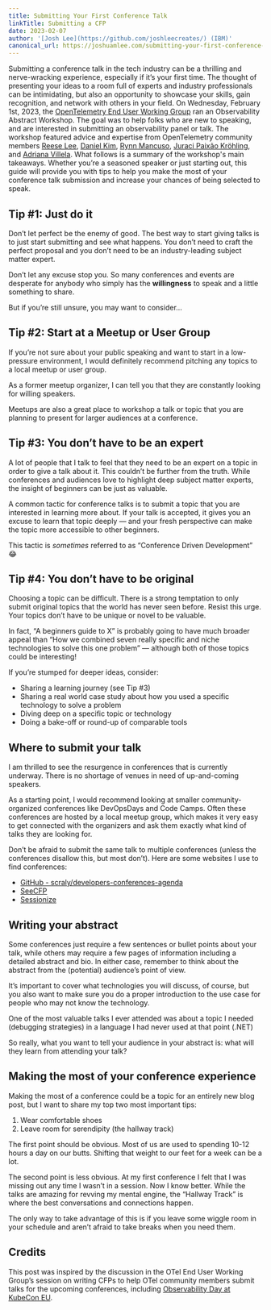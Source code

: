 ```yaml
---
title: Submitting Your First Conference Talk
linkTitle: Submitting a CFP
date: 2023-02-07
author: '[Josh Lee](https://github.com/joshleecreates/) (IBM)'
canonical_url: https://joshuamlee.com/submitting-your-first-conference-talk/
---
```


Submitting a conference talk in the tech industry can be a thrilling and nerve-wracking experience, especially if it’s your first time. The thought of presenting your ideas to a room full of experts and industry professionals can be intimidating, but also an opportunity to showcase your skills, gain recognition, and network with others in your field. 
On Wednesday, February 1st, 2023, the [OpenTelemetry End User Working Group](https://opentelemetry.io/community/end-user/) ran an Observability Abstract Workshop. The goal was to help folks who are new to speaking, and are interested in submitting an observability panel or talk. The workshop featured advice and expertise from OpenTelemetry community members [Reese Lee](https://github.com/reese-lee), [Daniel Kim](https://github.com/lazyplatypus), [Rynn Mancuso](https://github.com/musingvirtual), [Juraci Paixão Kröhling](https://github.com/jpkrohling), and [Adriana Villela](https://github.com/avillela).
What follows is a summary of the workshop's main takeaways. Whether you’re a seasoned speaker or just starting out, this guide will provide you with tips to help you make the most of your conference talk submission and increase your chances of being selected to speak.

## Tip #1: Just do it
Don’t let perfect be the enemy of good. The best way to start giving talks is to just start submitting and see what happens. You don’t need to craft the perfect proposal and you don’t need to be an industry-leading subject matter expert. 

Don’t let any excuse stop you. So many conferences and events are desperate for anybody who simply has the **willingness** to speak and a little something to share.

But if you’re still unsure, you may want to consider…

## Tip #2: Start at a Meetup or User Group
If you’re not sure about your public speaking and want to start in a low-pressure environment, I would definitely recommend pitching any topics to a local meetup or user group. 

As a former meetup organizer, I can tell you that they are constantly looking for willing speakers. 

Meetups are also a great place to workshop a talk or topic that you are planning to present for larger audiences at a conference.

## Tip #3: You don’t have to be an expert
A lot of people that I talk to feel that they need to be an expert on a topic in order to give a talk about it. This couldn’t be further from the truth. While conferences and audiences love to highlight deep subject matter experts, the insight of beginners can be just as valuable.

A common tactic for conference talks is to submit a topic that you are interested in learning more about. If your talk is accepted, it gives you an excuse to learn that topic deeply — and your fresh perspective can make the topic more accessible to other beginners. 

This tactic is _sometimes_ referred to as “Conference Driven Development” 😂

## Tip #4: You don’t have to be original
Choosing a topic can be difficult. There is a strong temptation to only submit original topics that the world has never seen before. Resist this urge. Your topics don’t have to be unique or novel to be valuable. 

In fact, “A beginners guide to X” is probably going to have much broader appeal than “How we combined seven really specific and niche technologies to solve this one problem” — although both of those topics could be interesting!

If you’re stumped for deeper ideas, consider:

* Sharing a learning journey (see Tip #3)
* Sharing a real world case study about how you used a specific technology to solve a problem
* Diving deep on a specific topic or technology
* Doing a bake-off or round-up of comparable tools

## Where to submit your talk
I am thrilled to see the resurgence in conferences that is currently underway. There is no shortage of venues in need of up-and-coming speakers. 

As a starting point, I would recommend looking at smaller community-organized conferences like DevOpsDays and Code Camps. Often these conferences are hosted by a local meetup group, which makes it very easy to get connected with the organizers and ask them exactly what kind of talks they are looking for.

Don’t be afraid to submit the same talk to multiple conferences (unless the conferences disallow this, but most don’t). Here are some websites I use to find conferences:

* [GitHub - scraly/developers-conferences-agenda](https://github.com/scraly/developers-conferences-agenda)
* [SeeCFP](https://seecfp.com/)
* [Sessionize](https://sessionize.com/)

## Writing your abstract
Some conferences just require a few sentences or bullet points about your talk, while others may require a few pages of information including a detailed abstract and bio. In either case, remember to think about the abstract from the (potential) audience’s point of view. 

It’s important to cover what technologies you will discuss, of course, but you also want to make sure you do a proper introduction to the use case for people who may not know the technology. 

One of the most valuable talks I ever attended was about a topic I needed (debugging strategies) in a language I had never used at that point (.NET)

So really, what you want to tell your audience in your abstract is: what will they learn from attending your talk?

## Making the most of your conference experience
Making the most of a conference could be a topic for an entirely new blog post, but I want to share my top two most important tips:

1. Wear comfortable shoes
2. Leave room for serendipity (the hallway track)

The first point should be obvious. Most of us are used to spending 10-12 hours a day on our butts. Shifting that weight to our feet for a week can be a lot.

The second point is less obvious. At my first conference I felt that I was missing out any time I wasn’t in a session. Now I know better. While the talks are amazing for revving my mental engine, the “Hallway Track” is where the best conversations and connections happen.

The only way to take advantage of this is if you leave some wiggle room in your schedule and aren’t afraid to take breaks when you need them.

## Credits
This post was inspired by the discussion in the OTel End User Working Group’s session on writing CFPs to help OTel community members submit talks for the upcoming conferences, including [Observability Day at KubeCon EU](https://events.linuxfoundation.org/kubecon-cloudnativecon-europe/cncf-hosted-co-located-events/observability-day/).